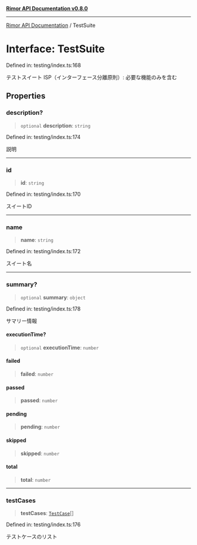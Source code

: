 [**Rimor API Documentation v0.8.0**](../README.md)

***

[Rimor API Documentation](../globals.md) / TestSuite

# Interface: TestSuite

Defined in: testing/index.ts:168

テストスイート
ISP（インターフェース分離原則）: 必要な機能のみを含む

## Properties

### description?

> `optional` **description**: `string`

Defined in: testing/index.ts:174

説明

***

### id

> **id**: `string`

Defined in: testing/index.ts:170

スイートID

***

### name

> **name**: `string`

Defined in: testing/index.ts:172

スイート名

***

### summary?

> `optional` **summary**: `object`

Defined in: testing/index.ts:178

サマリー情報

#### executionTime?

> `optional` **executionTime**: `number`

#### failed

> **failed**: `number`

#### passed

> **passed**: `number`

#### pending

> **pending**: `number`

#### skipped

> **skipped**: `number`

#### total

> **total**: `number`

***

### testCases

> **testCases**: [`TestCase`](TestCase.md)[]

Defined in: testing/index.ts:176

テストケースのリスト
